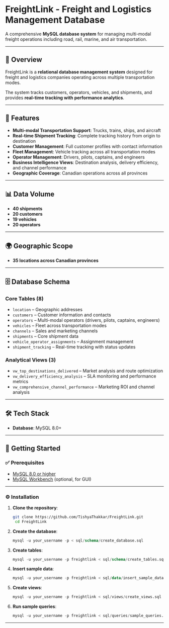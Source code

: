 # FreightLink - Freight and Logistics Management Database

A comprehensive **MySQL database system** for managing multi-modal freight operations including road, rail, marine, and air transportation.

---

## 📌 Overview
FreightLink is a **relational database management system** designed for freight and logistics companies operating across multiple transportation modes.  

The system tracks customers, operators, vehicles, and shipments, and provides **real-time tracking with performance analytics**.

---

## 🚀 Features
- **Multi-modal Transportation Support**: Trucks, trains, ships, and aircraft  
- **Real-time Shipment Tracking**: Complete tracking history from origin to destination  
- **Customer Management**: Full customer profiles with contact information  
- **Fleet Management**: Vehicle tracking across all transportation modes  
- **Operator Management**: Drivers, pilots, captains, and engineers  
- **Business Intelligence Views**: Destination analysis, delivery efficiency, and channel performance  
- **Geographic Coverage**: Canadian operations across all provinces  

---

## 📊 Data Volume
- **40 shipments**  
- **20 customers**  
- **19 vehicles**  
- **20 operators**  

---

## 🌍 Geographic Scope
- **35 locations across Canadian provinces**  

---

## 🗄️ Database Schema

### Core Tables (8)
- `location` – Geographic addresses  
- `customers` – Customer information and contacts  
- `operators` – Multi-modal operators (drivers, pilots, captains, engineers)  
- `vehicles` – Fleet across transportation modes  
- `channels` – Sales and marketing channels  
- `shipments` – Core shipment data  
- `vehicle_operator_assignments` – Assignment management  
- `shipment_tracking` – Real-time tracking with status updates  

### Analytical Views (3)
- `vw_top_destinations_delivered` – Market analysis and route optimization  
- `vw_delivery_efficiency_analysis` – SLA monitoring and performance metrics  
- `vw_comprehensive_channel_performance` – Marketing ROI and channel analysis  

---

## 🛠️ Tech Stack
- **Database**: MySQL 8.0+  

---

## 🚦 Getting Started

### ✅ Prerequisites
- [MySQL 8.0 or higher](https://dev.mysql.com/downloads/mysql/)  
- [MySQL Workbench](https://dev.mysql.com/downloads/workbench/) (optional, for GUI)  

---

### ⚙️ Installation

1. **Clone the repository**:
   ```bash
   git clone https://github.com/TishyaThakkar/FreightLink.git
    cd FreightLink
    ```
2. **Create the database**:
    ```sql
    mysql -u your_username -p < sql/schema/create_database.sql
    ```
3. **Create tables**:
    ```sql
    mysql -u your_username -p freightlink < sql/schema/create_tables.sql
    ```
4. **Insert sample data**:
    ```sql
    mysql -u your_username -p freightlink < sql/data/insert_sample_data.sql
    ```
5. **Create views**:
    ```sql
    mysql -u your_username -p freightlink < sql/views/create_views.sql
    ```
6. **Run sample queries**:
    ```sql
    mysql -u your_username -p freightlink < sql/queries/sample_queries.sql
    ```
---
